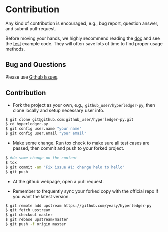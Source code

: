 # Contribution
Any kind of contribution is encouraged, e.g., bug report, question answer, and submit pull-request.

Before moving your hands, we highly recommend reading the [doc](docs) and see 
the [test](tests) example code. They will often save lots of time to find 
proper usage methods.


## Bug and Questions

Please use [Github Issues](https://github.com/yeasy/hyperledger-py/issues).


## Contribution

* Fork the project as your own, e.g., `github_user/hyperledger-py`, then 
clone locally and setup necessary user info.
```sh
$ git clone git@github.com:github_user/hyperledger-py.git
$ cd hyperledger-py
$ git config user.name "your name"
$ git config user.email "your email"
```

* Make some change. Run tox check to make sure all test cases are passed, then
commit and push to your forked project.
```sh
$ #do some change on the content
$ tox
$ git commit -am "Fix issue #1: change helo to hello"
$ git push
```

* At the github webpage, open a pull request.

* Remember to frequently sync your forked copy with the official repo if you 
want the latest version.
```sh
$ git remote add upstream https://github.com/yeasy/hyperledger-py
$ git fetch upstream
$ git checkout master
$ git rebase upstream/master
$ git push -f origin master
```
